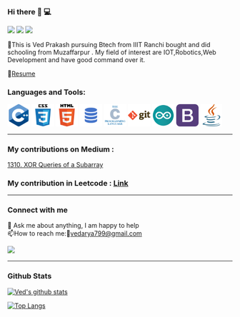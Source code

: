 ### Hi there  :wave: 💻

<p><a href="https://www.linkedin.com/in/ved-prakash-135712156/"><img src="https://img.shields.io/badge/linkedin-%230077B5.svg?&style=for-the-badge&logo=linkedin&logoColor=white" height=25></a> <a href="https://leetcode.com/Newbie_Leetcoder/"><img src="https://img.shields.io/badge/leetcode-%230077B5.svg?&style=for-the-badge&logo=Leetcode&logoColor=white" height=25></a>  <a href="https://medium.com/@vedarya799"><img src="https://img.shields.io/badge/medium-%2312100E.svg?&style=for-the-badge&logo=medium&logoColor=white" height=25></a> </p>

:boy:This is Ved Prakash pursuing Btech from IIIT Ranchi bought and did schooling from Muzaffarpur . My field of interest are IOT,Robotics,Web Development and have good command over it. 

📝[Resume](https://drive.google.com/file/d/12pHvdR1ynKNfy-6Nd1P29g99zZ2GhxhH/view?usp=drivesdk)<br>

### Languages and Tools:

<p>
  <img src="https://raw.githubusercontent.com/github/explore/80688e429a7d4ef2fca1e82350fe8e3517d3494d/topics/cpp/cpp.png" height=50>
  <img src="https://raw.githubusercontent.com/github/explore/80688e429a7d4ef2fca1e82350fe8e3517d3494d/topics/css/css.png" height=50>
  <img src="https://raw.githubusercontent.com/github/explore/80688e429a7d4ef2fca1e82350fe8e3517d3494d/topics/html/html.png" height=50>
  <img src="https://raw.githubusercontent.com/github/explore/80688e429a7d4ef2fca1e82350fe8e3517d3494d/topics/sql/sql.png" height=50> 
  <img src="https://raw.githubusercontent.com/github/explore/80688e429a7d4ef2fca1e82350fe8e3517d3494d/topics/c/c.png" height=50> 
  <img src="https://raw.githubusercontent.com/github/explore/80688e429a7d4ef2fca1e82350fe8e3517d3494d/topics/git/git.png" height=50> 
  <img src="https://raw.githubusercontent.com/github/explore/80688e429a7d4ef2fca1e82350fe8e3517d3494d/topics/arduino/arduino.png" height=50> 
  <img src="https://raw.githubusercontent.com/github/explore/80688e429a7d4ef2fca1e82350fe8e3517d3494d/topics/bootstrap/bootstrap.png" height=50> 
  <img src="https://raw.githubusercontent.com/github/explore/80688e429a7d4ef2fca1e82350fe8e3517d3494d/topics/java/java.png" height=50>
</p>

---
### My contributions on Medium :
[1310. XOR Queries of a Subarray](https://vedarya799.medium.com/1310-xor-queries-of-a-subarray-c2996526a641)
<br>
### My contribution in Leetcode : [Link](https://www.google.com/search?q=leetcode+vedarya799&oq=a&aqs=chrome..69i57j69i65l3j5l3j69i60.779j0j4&sourceid=chrome&ie=UTF-8)

---

### Connect with me
💬 Ask me about anything, I am happy to help<br>
:mailbox:How to reach me::email:vedarya799@gmail.com
<p>                <a href="https://www.instagram.com/ROBO_TECH_IC/"><img src="https://cdn.jsdelivr.net/npm/simple-icons@v3/icons/instagram.svg" height=25></a></p>

---

### Github Stats
[![Ved's github stats](https://github-readme-stats.vercel.app/api?username=vedarya1)](https://github.com/vedarya1/github-readme-stats)

[![Top Langs](https://github-readme-stats.vercel.app/api/top-langs/?username=vedarya1)](https://github.com/vedarya1/github-readme-stats)

